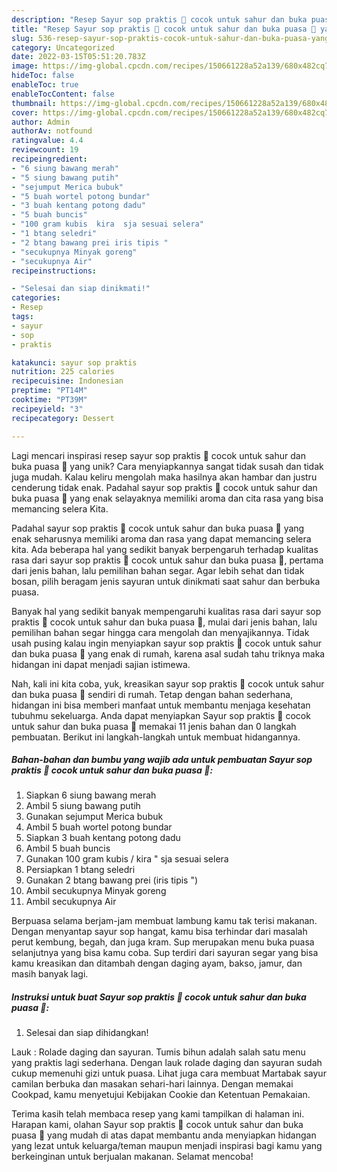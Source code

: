```yaml
---
description: "Resep Sayur sop praktis 🤤 cocok untuk sahur dan buka puasa 🤤 yang Lezat"
title: "Resep Sayur sop praktis 🤤 cocok untuk sahur dan buka puasa 🤤 yang Lezat"
slug: 536-resep-sayur-sop-praktis-cocok-untuk-sahur-dan-buka-puasa-yang-lezat
category: Uncategorized
date: 2022-03-15T05:51:20.783Z
image: https://img-global.cpcdn.com/recipes/150661228a52a139/680x482cq70/sayur-sop-praktis-cocok-untuk-sahur-dan-buka-puasa-foto-resep-utama.jpg
hideToc: false
enableToc: true
enableTocContent: false
thumbnail: https://img-global.cpcdn.com/recipes/150661228a52a139/680x482cq70/sayur-sop-praktis-cocok-untuk-sahur-dan-buka-puasa-foto-resep-utama.jpg
cover: https://img-global.cpcdn.com/recipes/150661228a52a139/680x482cq70/sayur-sop-praktis-cocok-untuk-sahur-dan-buka-puasa-foto-resep-utama.jpg
author: Admin
authorAv: notfound
ratingvalue: 4.4
reviewcount: 19
recipeingredient:
- "6 siung bawang merah"
- "5 siung bawang putih"
- "sejumput Merica bubuk"
- "5 buah wortel potong bundar"
- "3 buah kentang potong dadu"
- "5 buah buncis"
- "100 gram kubis  kira  sja sesuai selera"
- "1 btang seledri"
- "2 btang bawang prei iris tipis "
- "secukupnya Minyak goreng"
- "secukupnya Air"
recipeinstructions:

- "Selesai dan siap dinikmati!"
categories:
- Resep
tags:
- sayur
- sop
- praktis

katakunci: sayur sop praktis 
nutrition: 225 calories
recipecuisine: Indonesian
preptime: "PT14M"
cooktime: "PT39M"
recipeyield: "3"
recipecategory: Dessert

---
```





Lagi mencari inspirasi resep sayur sop praktis 🤤 cocok untuk sahur dan buka puasa 🤤 yang unik? Cara menyiapkannya sangat tidak susah dan tidak juga mudah. Kalau keliru mengolah maka hasilnya akan hambar dan justru cenderung tidak enak. Padahal sayur sop praktis 🤤 cocok untuk sahur dan buka puasa 🤤 yang enak selayaknya memiliki aroma dan cita rasa yang bisa memancing selera Kita.





Padahal sayur sop praktis 🤤 cocok untuk sahur dan buka puasa 🤤 yang enak seharusnya memiliki aroma dan rasa yang dapat memancing selera kita. Ada beberapa hal yang sedikit banyak berpengaruh terhadap kualitas rasa dari sayur sop praktis 🤤 cocok untuk sahur dan buka puasa 🤤, pertama dari jenis bahan, lalu pemilihan bahan segar. Agar lebih sehat dan tidak bosan, pilih beragam jenis sayuran untuk dinikmati saat sahur dan berbuka puasa.

Banyak hal yang sedikit banyak mempengaruhi kualitas rasa dari sayur sop praktis 🤤 cocok untuk sahur dan buka puasa 🤤, mulai dari jenis bahan, lalu pemilihan bahan segar hingga cara mengolah dan menyajikannya. Tidak usah pusing kalau ingin menyiapkan sayur sop praktis 🤤 cocok untuk sahur dan buka puasa 🤤 yang enak di rumah, karena asal sudah tahu triknya maka hidangan ini dapat menjadi sajian istimewa.






Nah, kali ini kita coba, yuk, kreasikan sayur sop praktis 🤤 cocok untuk sahur dan buka puasa 🤤 sendiri di rumah. Tetap dengan bahan sederhana, hidangan ini bisa memberi manfaat untuk membantu menjaga kesehatan tubuhmu sekeluarga. Anda dapat menyiapkan Sayur sop praktis 🤤 cocok untuk sahur dan buka puasa 🤤 memakai 11 jenis bahan dan 0 langkah pembuatan. Berikut ini langkah-langkah untuk membuat hidangannya.

<!--inarticleads1-->

##### Bahan-bahan dan bumbu yang wajib ada untuk pembuatan Sayur sop praktis 🤤 cocok untuk sahur dan buka puasa 🤤:

1. Siapkan 6 siung bawang merah
1. Ambil 5 siung bawang putih
1. Gunakan sejumput Merica bubuk
1. Ambil 5 buah wortel potong bundar
1. Siapkan 3 buah kentang potong dadu
1. Ambil 5 buah buncis
1. Gunakan 100 gram kubis / kira &#34; sja sesuai selera
1. Persiapkan 1 btang seledri
1. Gunakan 2 btang bawang prei (iris tipis &#34;)
1. Ambil secukupnya Minyak goreng
1. Ambil secukupnya Air


Berpuasa selama berjam-jam membuat lambung kamu tak terisi makanan. Dengan menyantap sayur sop hangat, kamu bisa terhindar dari masalah perut kembung, begah, dan juga kram. Sup merupakan menu buka puasa selanjutnya yang bisa kamu coba. Sup terdiri dari sayuran segar yang bisa kamu kreasikan dan ditambah dengan daging ayam, bakso, jamur, dan masih banyak lagi. 

<!--inarticleads2-->

##### Instruksi untuk buat Sayur sop praktis 🤤 cocok untuk sahur dan buka puasa 🤤:


1. Selesai dan siap dihidangkan!

Lauk : Rolade daging dan sayuran. Tumis bihun adalah salah satu menu yang praktis lagi sederhana. Dengan lauk rolade daging dan sayuran sudah cukup memenuhi gizi untuk puasa. Lihat juga cara membuat Martabak sayur camilan berbuka dan masakan sehari-hari lainnya. Dengan memakai Cookpad, kamu menyetujui Kebijakan Cookie dan Ketentuan Pemakaian. 

Terima kasih telah membaca resep yang kami tampilkan di halaman ini. Harapan kami, olahan Sayur sop praktis 🤤 cocok untuk sahur dan buka puasa 🤤 yang mudah di atas dapat membantu anda menyiapkan hidangan yang lezat untuk keluarga/teman maupun menjadi inspirasi bagi kamu yang berkeinginan untuk berjualan makanan. Selamat mencoba!
